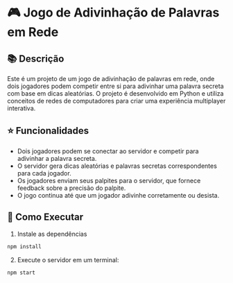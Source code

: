 # 🎮 Jogo de Adivinhação de Palavras em Rede

## 📚 Descrição

Este é um projeto de um jogo de adivinhação de palavras em rede, onde dois jogadores podem competir entre si para adivinhar uma palavra secreta com base em dicas aleatórias. O projeto é desenvolvido em Python e utiliza conceitos de redes de computadores para criar uma experiência multiplayer interativa.

## ⭐ Funcionalidades

- Dois jogadores podem se conectar ao servidor e competir para adivinhar a palavra secreta.
- O servidor gera dicas aleatórias e palavras secretas correspondentes para cada jogador.
- Os jogadores enviam seus palpites para o servidor, que fornece feedback sobre a precisão do palpite.
- O jogo continua até que um jogador adivinhe corretamente ou desista.

## 🚀 Como Executar
1. Instale as dependências
```bash
npm install
```
2. Execute o servidor em um terminal:

```bash
npm start
```
